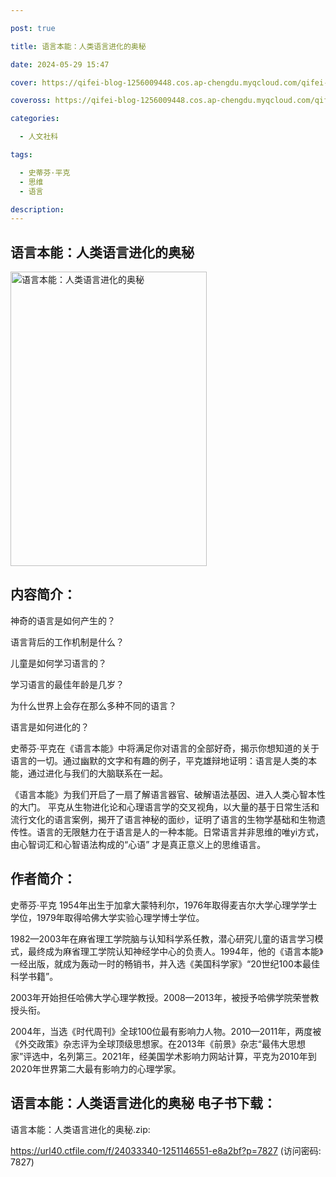 ```yaml
---

post: true

title: 语言本能：人类语言进化的奥秘

date: 2024-05-29 15:47

cover: https://qifei-blog-1256009448.cos.ap-chengdu.myqcloud.com/qifei-blog/657f8f69c458853aef58024f.jpg

coveross: https://qifei-blog-1256009448.cos.ap-chengdu.myqcloud.com/qifei-blog/657f8f69c458853aef58024f.jpg

categories:

  - 人文社科

tags:

  - 史蒂芬·平克
  - 思维
  - 语言

description:
---
```


## 语言本能：人类语言进化的奥秘
<img alt="语言本能：人类语言进化的奥秘 " class="aligncenter loading" data-was-processed="true" decoding="async" fetchpriority="high" height="471" src="https://qifei-blog-1256009448.cos.ap-chengdu.myqcloud.com/qifei-blog/657f8f69c458853aef58024f.jpg" style="cursor: zoom-in;" width="314"/>

## 内容简介：

神奇的语言是如何产生的？

语言背后的工作机制是什么？

儿童是如何学习语言的？

学习语言的最佳年龄是几岁？

为什么世界上会存在那么多种不同的语言？

语言是如何进化的？

史蒂芬·平克在《语言本能》中将满足你对语言的全部好奇，揭示你想知道的关于语言的一切。通过幽默的文字和有趣的例子，平克雄辩地证明：语言是人类的本能，通过进化与我们的大脑联系在一起。

《语言本能》为我们开启了一扇了解语言器官、破解语法基因、进入人类心智本性的大门。 平克从生物进化论和心理语言学的交叉视角，以大量的基于日常生活和流行文化的语言案例，揭开了语言神秘的面纱，证明了语言的生物学基础和生物遗传性。语言的无限魅力在于语言是人的一种本能。日常语言并非思维的唯yi方式，由心智词汇和心智语法构成的“心语” 才是真正意义上的思维语言。

## 作者简介：

史蒂芬·平克 1954年出生于加拿大蒙特利尔，1976年取得麦吉尔大学心理学学士学位，1979年取得哈佛大学实验心理学博士学位。

1982—2003年在麻省理工学院脑与认知科学系任教，潜心研究儿童的语言学习模式，最终成为麻省理工学院认知神经学中心的负责人。1994年，他的《语言本能》一经出版，就成为轰动一时的畅销书，并入选《美国科学家》“20世纪100本最佳科学书籍”。

2003年开始担任哈佛大学心理学教授。2008—2013年，被授予哈佛学院荣誉教授头衔。

2004年，当选《时代周刊》全球100位最有影响力人物。2010—2011年，两度被《外交政策》杂志评为全球顶级思想家。在2013年《前景》杂志“最伟大思想家”评选中，名列第三。2021年，经美国学术影响力网站计算，平克为2010年到2020年世界第二大最有影响力的心理学家。

## 语言本能：人类语言进化的奥秘 电子书下载：

语言本能：人类语言进化的奥秘.zip: 

https://url40.ctfile.com/f/24033340-1251146551-e8a2bf?p=7827 (访问密码: 7827)
